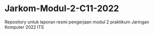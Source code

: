 # Jarkom-Modul-2-C11-2022
Repository untuk laporan resmi pengerjaan modul 2 praktikum Jaringan Komputer 2022 ITS

